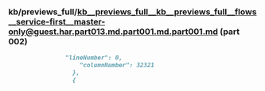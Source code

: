 ### kb/previews_full/kb__previews_full__kb__previews_full__flows__service-first__master-only@guest.har.part013.md.part001.md.part001.md (part 002)

```md
                "lineNumber": 0,
                    "columnNumber": 32321
                  },
                  {
        
```

```
